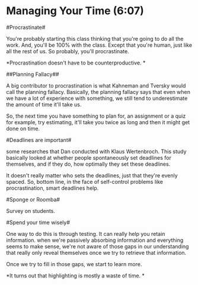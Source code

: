 Managing Your Time (6:07)
=========================

#Procrastinate#

You're probably starting this class thinking that you're going to do all the 
work. And, you'll be 100% with the class. Except that you're human, just like all 
the rest of us. So probably, you'll procrastinate. 

*Procrastination doesn't have to be counterproductive. *

##Planning Fallacy##

A big contributor to procrastination is what Kahneman and Tversky would call the 
planning fallacy. Basically, the planning fallacy says that even when we have a lot of experience with something, we still tend to underestimate the amount of time it'll 
take us. 

So, the next time you have something to plan for, an assignment or a quiz for 
example, try estimating, it'll take you twice as long and then it might get done 
on time. 

#Deadlines are important#

some researches that Dan conducted with Klaus Wertenbroch. This study basically looked at whether people spontaneously set deadlines for themselves, and if they do, how optimally they set these deadlines. 

It doesn't really matter who sets the deadlines, just that they're evenly spaced. 
So, bottom line, in the face of self-control problems like procrastination, smart deadlines help. 

#Sponge or Roomba#

Survey on students.

#Spend your time wisely#

One way to do this is through testing. It can really help you retain information. 
when we're passively absorbing information and everything seems to make sense, we're not aware of those gaps in our understanding that really only reveal themselves once we try to retrieve that information. 

Once we try to fill in those gaps, we start to learn more. 

*It turns out that highlighting is mostly a waste of time. *
